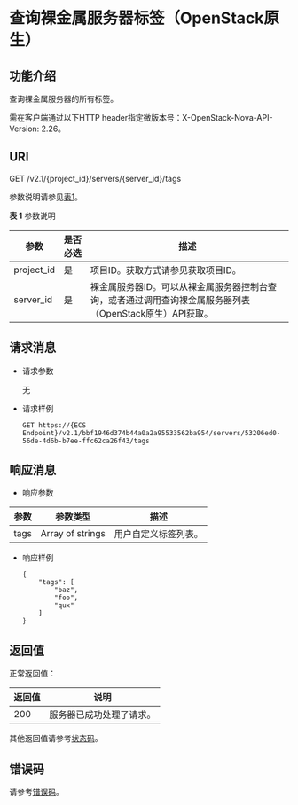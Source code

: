 # 查询裸金属服务器标签（OpenStack原生）<a name="bms_api_0743"></a>

## 功能介绍<a name="section17769131"></a>

查询裸金属服务器的所有标签。

需在客户端通过以下HTTP header指定微版本号：X-OpenStack-Nova-API-Version: 2.26。

## URI<a name="section40393097103718"></a>

GET /v2.1/\{project\_id\}/servers/\{server\_id\}/tags

参数说明请参见[表1](#table0142163245812)。

**表 1**  参数说明

|参数|是否必选|描述|
|--|--|--|
|project_id|是|项目ID。获取方式请参见获取项目ID。|
|server_id|是|裸金属服务器ID。可以从裸金属服务器控制台查询，或者通过调用查询裸金属服务器列表（OpenStack原生）API获取。|


## 请求消息<a name="section43810255103718"></a>

-   请求参数

    无

-   请求样例

    ```
    GET https://{ECS Endpoint}/v2.1/bbf1946d374b44a0a2a95533562ba954/servers/53206ed0-56de-4d6b-b7ee-ffc62ca26f43/tags
    ```


## 响应消息<a name="section60965769103718"></a>

-   响应参数

|参数|参数类型|描述|
|--|--|--|
|tags|Array of strings|用户自定义标签列表。|



-   响应样例

    ```
    {
        "tags": [
            "baz",
            "foo",
            "qux"
        ]
    }
    ```


## 返回值<a name="section7610951"></a>

正常返回值：

|返回值|说明|
|--|--|
|200|服务器已成功处理了请求。|


其他返回值请参考[状态码](状态码.md)。

## 错误码<a name="section14752650154917"></a>

请参考[错误码](错误码.md)。

